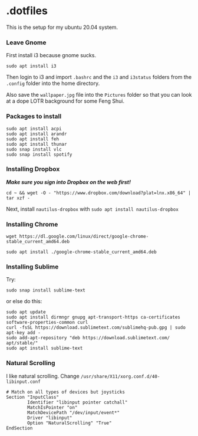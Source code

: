 # .dotfiles

This is the setup for my ubuntu 20.04 system.

### Leave Gnome
First install i3 because gnome sucks.

`sudo apt install i3`

Then login to i3 and import `.bashrc` and the `i3` and `i3status` folders from the `.config` folder into the home directory.

Also save the `wallpaper.jpg` file into the `Pictures` folder so that you can look at a dope LOTR background for some Feng Shui.

### Packages to install
```
sudo apt install acpi
sudo apt install arandr
sudo apt install feh
sudo apt install thunar
sudo snap install vlc
sudo snap install spotify
```

### Installing Dropbox

***Make sure you sign into Dropbox on the web first!***

`cd ~ && wget -O - "https://www.dropbox.com/download?plat=lnx.x86_64" | tar xzf -`

Next, install `nautilus-dropbox` with `sudo apt install nautilus-dropbox`

### Installing Chrome

`wget https://dl.google.com/linux/direct/google-chrome-stable_current_amd64.deb`

`sudo apt install ./google-chrome-stable_current_amd64.deb`

### Installing Sublime
Try:

```
sudo snap install sublime-text
```

or else do this:

```
sudo apt update
sudo apt install dirmngr gnupg apt-transport-https ca-certificates software-properties-common curl
curl -fsSL https://download.sublimetext.com/sublimehq-pub.gpg | sudo apt-key add -
sudo add-apt-repository "deb https://download.sublimetext.com/ apt/stable/"
sudo apt install sublime-text
```

### Natural Scrolling
I like natural scrolling. Change `/usr/share/X11/xorg.conf.d/40-libinput.conf`

```
# Match on all types of devices but joysticks
Section "InputClass"
        Identifier "libinput pointer catchall"
        MatchIsPointer "on"
        MatchDevicePath "/dev/input/event*"
        Driver "libinput"
        Option "NaturalScrolling" "True"
EndSection
```
